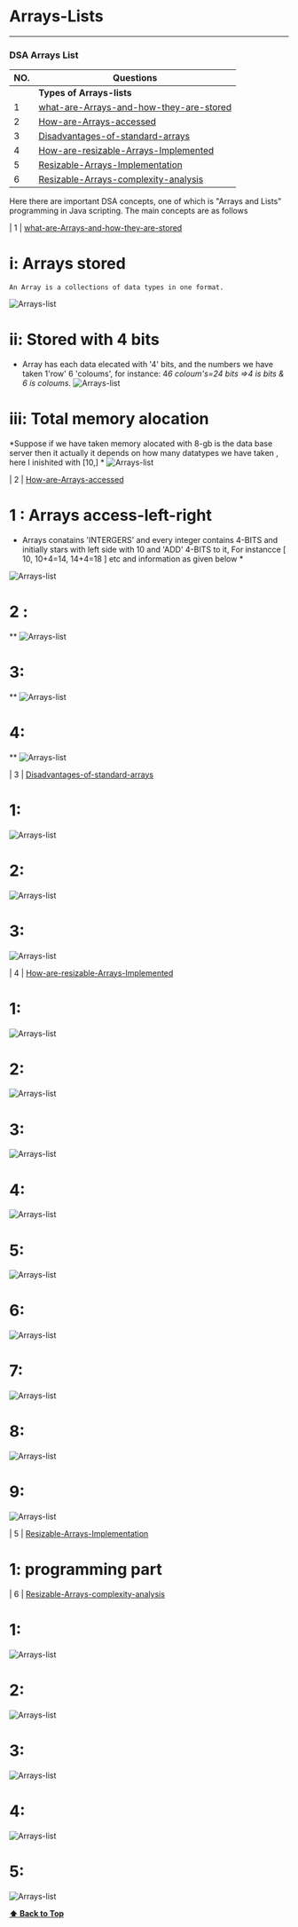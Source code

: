 # Arrays-Lists
-----

### DSA Arrays List

| NO.|   Questions                                                                                                                                                             |
| ---| ------------------------------------------------------------------------------------------------------------------------------------------------------------------------------------------------------------------------------------------------------|
|    | **Types of Arrays-lists**                                                                                                                                               |
| 1  | [what-are-Arrays-and-how-they-are-stored](#)                                                                                                                            |
| 2  | [How-are-Arrays-accessed](#)                                                                                                                                            |
| 3  | [Disadvantages-of-standard-arrays](#)                                                                                                                                   |
| 4  | [How-are-resizable-Arrays-Implemented](#)                                                                                                                               |
| 5  | [Resizable-Arrays-Implementation](#)                                                                                                                                    |
| 6  | [Resizable-Arrays-complexity-analysis](#)                                                                                                                               |

<p>Here there are important DSA concepts, one of which is "Arrays and Lists" programming in Java scripting. The main concepts are as follows</p>


| 1  | [what-are-Arrays-and-how-they-are-stored](#) 

 # i:  Arrays stored
    An Array is a collections of data types in one format.
  ![Arrays-list](./ArraysStored1/image1.png)

# ii: Stored with 4 bits 
   * Array has each data elecated with '4' bits, and the numbers we have taken 1'row' 6 'coloums', for instance: 4*6 coloum's=24 bits =>4 is bits & 6 is coloums.*
  ![Arrays-list](./ArraysStored1/image2.png)

# iii: Total memory alocation
*Suppose if we have taken memory alocated with 8-gb is the data base server then it actually it depends on how many datatypes we have taken , here I inishited with [10,] *
  ![Arrays-list](./ArraysStored1/image3.png)



 
| 2  | [How-are-Arrays-accessed](#)   

# 1 : Arrays access-left-right
* Arrays conatains 'INTERGERS' and every integer contains 4-BITS and initially stars with left side with 10 and 'ADD' 4-BITS to it, For instancce [ 10, 10+4=14, 14+4=18 ] etc and information as given below *
 
![Arrays-list](./ArraysAccessed2/image1.png)

# 2 :
**
![Arrays-list](./ArraysAccessed2/image2.png)

# 3:
**
![Arrays-list](./ArraysAccessed2/image3.png)

# 4:
**
![Arrays-list](./ArraysAccessed2/image4.png)




| 3  | [Disadvantages-of-standard-arrays](#)   

# 1:

![Arrays-list](./DisadvantageSdarray3/image1.png)

# 2:

![Arrays-list](./DisadvantageSdarray3/image2.png)

# 3:

![Arrays-list](./DisadvantageSdarray3/image3.png)


| 4  | [How-are-resizable-Arrays-Implemented](#) 

# 1:

![Arrays-list](./ResiArrayImpled4/image1.png)

# 2:

![Arrays-list](./ResiArrayImpled4/image2.png)

# 3:

![Arrays-list](./ResiArrayImpled4/image3.png)

# 4:
![Arrays-list](./ResiArrayImpled4/image4.png)

# 5:
![Arrays-list](./ResiArrayImpled4/image5.png)

# 6:
![Arrays-list](./ResiArrayImpled4/image6.png)

# 7:
![Arrays-list](./ResiArrayImpled4/image7.png)

# 8:
![Arrays-list](./ResiArrayImpled4/image8.png)

# 9:
![Arrays-list](./ResiArrayImpled4/image9.png)


| 5  | [Resizable-Arrays-Implementation](#)
# 1: programming part


| 6  | [Resizable-Arrays-complexity-analysis](#)  

# 1:
![Arrays-list](./ReArrayComplexAnalysis6/image1.png)

# 2:
![Arrays-list](./ReArrayComplexAnalysis6/image2.png)

# 3:
![Arrays-list](./ReArrayComplexAnalysis6/image3.png)

# 4:
![Arrays-list](./ReArrayComplexAnalysis6/image4.png)

# 5:
![Arrays-list](./ReArrayComplexAnalysis6/image5.png)



 **[⬆ Back to Top](#DSA-Arrays-List)**













<!--<ol>
# Arrays
<li>*Arrays have a fixed length, which means that the number of elements in an array cannot be changed after it is created. However, you can add or remove elements from an array by using methods like push(), pop(), shift(), and unshift().</li>

# List
<li>*Lists are dynamic, which means that the number of elements in a list can grow or shrink as needed. You can add or remove elements from a list by using methods like push(), pop(), shift(), and unshift().</li>

# Arrays and Lists how it works 
<li>* Resiable arrays implementation & resiablle arrays implement with complex structure </li>

</ol>-->

